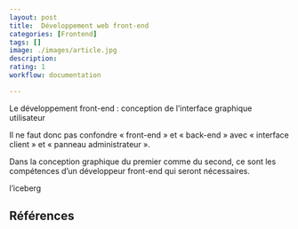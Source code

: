 ```yaml
---
layout: post
title:  Développement web front-end
categories: [Frontend]
tags: []
image: ./images/article.jpg
description: 
rating: 1
workflow: documentation

---
```


Le développement front-end : conception de l’interface graphique utilisateur


Il ne faut donc pas confondre « front-end » et « back-end » avec « interface client » et « panneau administrateur ». 

Dans la conception graphique du premier comme du second, ce sont les compétences d’un développeur front-end qui seront nécessaires.

l’iceberg


## Références 
